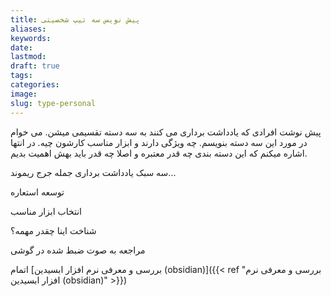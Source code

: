 ```yaml
---
title: پیش نویس سه تیپ شخصیتی
aliases: 
keywords: 
date: 
lastmod: 
draft: true
tags: 
categories: 
image: 
slug: type-personal
---
```


پیش نوشت
افرادی که یادداشت برداری می کنند به سه دسته تقسیمی میشن. می خوام در مورد این سه دسته بنویسم. چه ویژگی دارند و ابزار مناسب کارشون چیه. در انتها اشاره میکنم که این دسته بندی چه قدر معتبره و اصلا چه قدر باید بهش اهمیت بدیم.

سه سبک یادداشت برداری
جمله جرج ریموند...

توسعه استعاره

انتخاب ابزار مناسب


شناخت اینا چقدر مهمه؟

مراجعه به صوت ضبط شده در گوشی

اتمام
[بررسی و معرفی نرم افزار ابسیدین (obsidian)]({{< ref "بررسی و معرفی نرم افزار ابسیدین (obsidian)" >}})
## ‌



